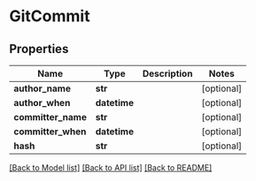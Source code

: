# GitCommit

## Properties
Name | Type | Description | Notes
------------ | ------------- | ------------- | -------------
**author_name** | **str** |  | [optional] 
**author_when** | **datetime** |  | [optional] 
**committer_name** | **str** |  | [optional] 
**committer_when** | **datetime** |  | [optional] 
**hash** | **str** |  | [optional] 

[[Back to Model list]](../README.md#documentation-for-models) [[Back to API list]](../README.md#documentation-for-api-endpoints) [[Back to README]](../README.md)


